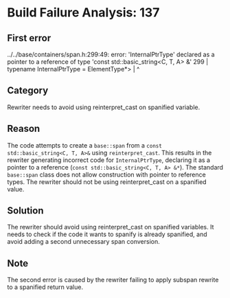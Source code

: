 # Build Failure Analysis: 137

## First error

../../base/containers/span.h:299:49: error: 'InternalPtrType' declared as a pointer to a reference of type 'const std::basic_string<C, T, A> &'
  299 |           typename InternalPtrType = ElementType*>
      |                                                 ^

## Category
Rewriter needs to avoid using reinterpret_cast on spanified variable.

## Reason
The code attempts to create a `base::span` from a `const std::basic_string<C, T, A>&` using `reinterpret_cast`. This results in the rewriter generating incorrect code for `InternalPtrType`, declaring it as a pointer to a reference (`const std::basic_string<C, T, A> &*`). The standard `base::span` class does not allow construction with pointer to reference types. The rewriter should not be using reinterpret_cast on a spanified value.

## Solution
The rewriter should avoid using reinterpret_cast on spanified variables. It needs to check if the code it wants to spanify is already spanified, and avoid adding a second unnecessary span conversion.

## Note
The second error is caused by the rewriter failing to apply subspan rewrite to a spanified return value.